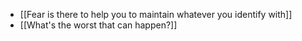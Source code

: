 - [[Fear is there to help you to maintain whatever you identify with]]
- [[What's the worst that can happen?]]
